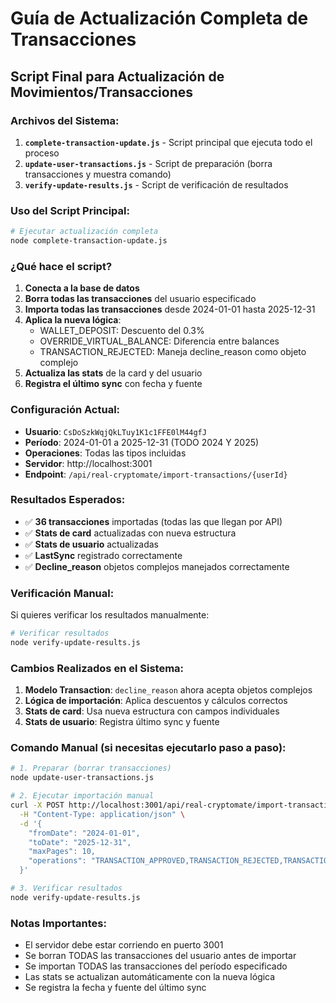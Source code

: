 # Guía de Actualización Completa de Transacciones

## Script Final para Actualización de Movimientos/Transacciones

### Archivos del Sistema:

1. **`complete-transaction-update.js`** - Script principal que ejecuta todo el proceso
2. **`update-user-transactions.js`** - Script de preparación (borra transacciones y muestra comando)
3. **`verify-update-results.js`** - Script de verificación de resultados

### Uso del Script Principal:

```bash
# Ejecutar actualización completa
node complete-transaction-update.js
```

### ¿Qué hace el script?

1. **Conecta a la base de datos**
2. **Borra todas las transacciones** del usuario especificado
3. **Importa todas las transacciones** desde 2024-01-01 hasta 2025-12-31
4. **Aplica la nueva lógica**:
   - WALLET_DEPOSIT: Descuento del 0.3%
   - OVERRIDE_VIRTUAL_BALANCE: Diferencia entre balances
   - TRANSACTION_REJECTED: Maneja decline_reason como objeto complejo
5. **Actualiza las stats** de la card y del usuario
6. **Registra el último sync** con fecha y fuente

### Configuración Actual:

- **Usuario**: `CsDoSzkWqjQkLTuy1K1c1FFE0lM44gfJ`
- **Período**: 2024-01-01 a 2025-12-31 (TODO 2024 Y 2025)
- **Operaciones**: Todas las tipos incluidas
- **Servidor**: http://localhost:3001
- **Endpoint**: `/api/real-cryptomate/import-transactions/{userId}`

### Resultados Esperados:

- ✅ **36 transacciones** importadas (todas las que llegan por API)
- ✅ **Stats de card** actualizadas con nueva estructura
- ✅ **Stats de usuario** actualizadas
- ✅ **LastSync** registrado correctamente
- ✅ **Decline_reason** objetos complejos manejados correctamente

### Verificación Manual:

Si quieres verificar los resultados manualmente:

```bash
# Verificar resultados
node verify-update-results.js
```

### Cambios Realizados en el Sistema:

1. **Modelo Transaction**: `decline_reason` ahora acepta objetos complejos
2. **Lógica de importación**: Aplica descuentos y cálculos correctos
3. **Stats de card**: Usa nueva estructura con campos individuales
4. **Stats de usuario**: Registra último sync y fuente

### Comando Manual (si necesitas ejecutarlo paso a paso):

```bash
# 1. Preparar (borrar transacciones)
node update-user-transactions.js

# 2. Ejecutar importación manual
curl -X POST http://localhost:3001/api/real-cryptomate/import-transactions/CsDoSzkWqjQkLTuy1K1c1FFE0lM44gfJ \
  -H "Content-Type: application/json" \
  -d '{
    "fromDate": "2024-01-01",
    "toDate": "2025-12-31",
    "maxPages": 10,
    "operations": "TRANSACTION_APPROVED,TRANSACTION_REJECTED,TRANSACTION_REVERSED,TRANSACTION_REFUND,WALLET_DEPOSIT,OVERRIDE_VIRTUAL_BALANCE"
  }'

# 3. Verificar resultados
node verify-update-results.js
```

### Notas Importantes:

- El servidor debe estar corriendo en puerto 3001
- Se borran TODAS las transacciones del usuario antes de importar
- Se importan TODAS las transacciones del período especificado
- Las stats se actualizan automáticamente con la nueva lógica
- Se registra la fecha y fuente del último sync

